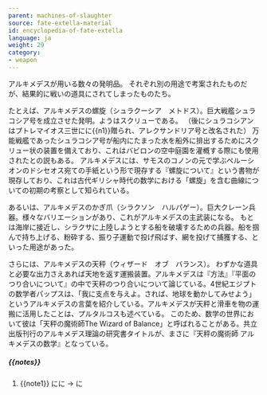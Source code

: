 ```yaml
---
parent: machines-of-slaughter
source: fate-extella-material
id: encyclopedia-of-fate-extella
language: ja
weight: 29
category:
- weapon
---
```


アルキメデスが用いる数々の発明品。
それぞれ別の用途で考案されたものだが、結果的に戦いの道具にされてしまったものたち。

たとえば、アルキメデスの螺旋（シュラクーシア　メトドス）。巨大戦艦シュラコシア号を成立させた発明。ようはスクリューである。
（後にシュラコシアンはプトレマイオス三世にに{{n1}}贈られ、アレクサンドリア号と改名された）
万能戦艦であったシュラコシア号が船内にたまった水を船外に排出するためにスクリュー状の装置を備えており、これはバビロンの空中庭園を灌槪する際にも使用されたとの説もある。
アルキメデスには、サモスのコノンの元で学ぶペルーシオンのドシセオス宛ての手紙という形で現存する『螺旋について』という書物が現存しており、これは古代ギリシャ時代の数学における「螺旋」を含む曲線についての初期の考察として知られている。

あるいは、アルキメデスのかぎ爪（シラクソン　ハルパゲー）。巨大クレーン兵器。様々なバリエーションがあり、これがアルキメデスの主武装になる。
もとは海岸に接近し、シラクサに上陸しようとする船を破壊するための兵器。船を掴んで持ち上げる、粉砕する、振り子運動で投げ飛ばす、網を投げて捕獲する、といった用途があった。

さらには、アルキメデスの天秤（ウィザード　オブ　バランス）。
わずかな道具と必要な出力さえあれば天地を返す運搬装置。アルキメデスは『方法』『平面のつり合いについて』の中で天秤のつり合いについて論じている。4世紀エジプトの数学者パップスは、「我に支点を与えよ。されば、地球を動かしてみせよう」というアルキメデスの言葉を紹介している。アルキメデスが天秤と滑車を物の運搬に活用したことは、プルタルコスも述べている。
このため、数学の世界において彼は「天秤の魔術師The Wizard of Balance」と呼ばれることがある。共立出版刊行のアルキメデス理論の研究書タイトルが、まさに『天秤の魔術師 アルキメデスの数学』となっている。

##### {{notes}}

1. {{note1}} にに → に
